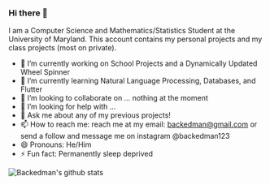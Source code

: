 ### Hi there 👋

I am a Computer Science and Mathematics/Statistics Student at the University of Maryland. This account contains my personal projects and my class projects (most on private).

- 🔭 I’m currently working on School Projects and a Dynamically Updated Wheel Spinner
- 🌱 I’m currently learning Natural Language Processing, Databases, and Flutter
- 👯 I’m looking to collaborate on ... nothing at the moment
- 🤔 I’m looking for help with ...
- 💬 Ask me about any of my previous projects! 
- 📫 How to reach me: reach me at my email: backedman@gmail.com or send a follow and message me on instagram @backedman123
- 😄 Pronouns: He/Him
- ⚡ Fun fact: Permanently sleep deprived

<!--
**backedman/backedman** is a ✨ _special_ ✨ repository because its `README.md` (this file) appears on your GitHub profile.

Here are some ideas to get you started:


-->

![Backedman's github stats](https://github-readme-stats.vercel.app/api?username=Backedman&hide=prs&show_icons=true&hide_border=true&theme=dark)
